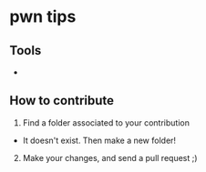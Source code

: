 # pwn tips

## Tools
*


## How to contribute
1. Find a folder associated to your contribution
  - It doesn't exist. Then make a new folder!
2. Make your changes, and send a pull request ;) 
